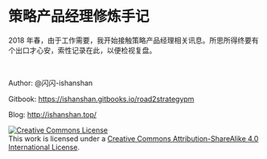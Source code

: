 # 策略产品经理修炼手记

2018 年春，由于工作需要，我开始接触策略产品经理相关讯息。所思所得终要有个出口才心安，索性记录在此，以便检视复盘。

<br>

Author: @闪闪-ishanshan

Gitbook: https://ishanshan.gitbooks.io/road2strategypm

Blog: http://ishanshan.top/

<a rel="license" href="http://creativecommons.org/licenses/by-sa/4.0/"><img alt="Creative Commons License" style="border-width:0" src="https://i.creativecommons.org/l/by-sa/4.0/88x31.png" /></a><br />This work is licensed under a <a rel="license" href="http://creativecommons.org/licenses/by-sa/4.0/">Creative Commons Attribution-ShareAlike 4.0 International License</a>.
